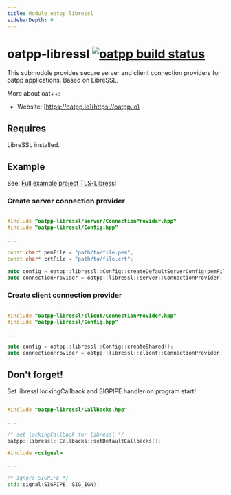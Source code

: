 ```yaml
---
title: Module oatpp-libressl
sidebarDepth: 0
---
```


# oatpp-libressl [![oatpp build status](https://dev.azure.com/lganzzzo/lganzzzo/_apis/build/status/oatpp.oatpp-libressl)](https://dev.azure.com/lganzzzo/lganzzzo/_build?definitionId=3)
This submodule provides secure server and client connection providers for oatpp applications. Based on LibreSSL.

More about oat++:
- Website: [https://oatpp.io](https://oatpp.io)

## Requires

LibreSSL installed.

## Example

See: [Full example project TLS-Libressl](https://github.com/oatpp/example-libressl)

### Create server connection provider

```cpp

#include "oatpp-libressl/server/ConnectionProvider.hpp"
#include "oatpp-libressl/Config.hpp"

...

const char* pemFile = "path/to/file.pem";
const char* crtFile = "path/to/file.crt";

auto config = oatpp::libressl::Config::createDefaultServerConfig(pemFile, crtFile);
auto connectionProvider = oatpp::libressl::server::ConnectionProvider::createShared(config, 8443);

```

### Create client connection provider

```cpp

#include "oatpp-libressl/client/ConnectionProvider.hpp"
#include "oatpp-libressl/Config.hpp"

...

auto config = oatpp::libressl::Config::createShared();
auto connectionProvider = oatpp::libressl::client::ConnectionProvider::createShared(config, "httpbin.org", 443);

```

## Don't forget!

Set libressl lockingCallback and SIGPIPE handler on program start!

```cpp

#include "oatpp-libressl/Callbacks.hpp"

...

/* set lockingCallback for libressl */
oatpp::libressl::Callbacks::setDefaultCallbacks();

```

```cpp
#include <csignal>

...

/* ignore SIGPIPE */
std::signal(SIGPIPE, SIG_IGN);
```

